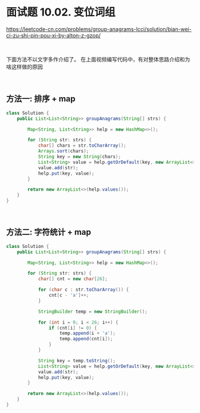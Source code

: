 # 面试题 10.02. 变位词组

https://leetcode-cn.com/problems/group-anagrams-lcci/solution/bian-wei-ci-zu-shi-pin-pou-xi-by-alton-z-gzop/


&nbsp;

下面方法不以文字多作介绍了。 在上面视频编写代码中，有对整体思路介绍和为啥这样做的原因

&nbsp;

## 方法一: 排序 + map
```java
class Solution {
    public List<List<String>> groupAnagrams(String[] strs) {

        Map<String, List<String>> help = new HashMap<>();

        for (String str: strs) {
            char[] chars = str.toCharArray();
            Arrays.sort(chars);
            String key = new String(chars);
            List<String> value = help.getOrDefault(key, new ArrayList<>());
            value.add(str);
            help.put(key, value);
        }

        return new ArrayList<>(help.values());
    }
}
```

&nbsp;

## 方法二: 字符统计 + map
```java
class Solution {
    public List<List<String>> groupAnagrams(String[] strs) {

        Map<String, List<String>> help = new HashMap<>();

        for (String str: strs) {
            char[] cnt = new char[26];

            for (char c : str.toCharArray()) {
                cnt[c - 'a']++;
            }

            StringBuilder temp = new StringBuilder();

            for (int i = 0; i < 26; i++) {
                if (cnt[i] != 0) {
                    temp.append(i + 'a');
                    temp.append(cnt[i]);
                }
            }

            String key = temp.toString();
            List<String> value = help.getOrDefault(key, new ArrayList<>());
            value.add(str);
            help.put(key, value);
        }

        return new ArrayList<>(help.values());
    }
}
```
